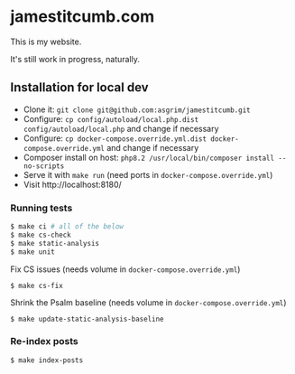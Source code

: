 # jamestitcumb.com

This is my website.

It's still work in progress, naturally.

## Installation for local dev

 * Clone it: `git clone git@github.com:asgrim/jamestitcumb.git`
 * Configure: `cp config/autoload/local.php.dist config/autoload/local.php` and change if necessary
 * Configure: `cp docker-compose.override.yml.dist docker-compose.override.yml` and change if necessary 
 * Composer install on host: `php8.2 /usr/local/bin/composer install --no-scripts`
 * Serve it with `make run` (need ports in `docker-compose.override.yml`)
 * Visit http://localhost:8180/

### Running tests

```bash
$ make ci # all of the below
$ make cs-check
$ make static-analysis
$ make unit
```

Fix CS issues (needs volume in `docker-compose.override.yml`)

```
$ make cs-fix
```

Shrink the Psalm baseline (needs volume in `docker-compose.override.yml`)

```
$ make update-static-analysis-baseline
```

### Re-index posts

```bash
$ make index-posts
```
